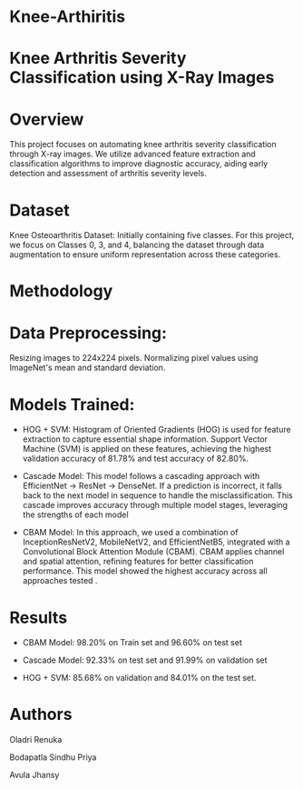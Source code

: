 # Knee-Arthiritis
# Knee Arthritis Severity Classification using X-Ray Images
# Overview
This project focuses on automating knee arthritis severity classification through X-ray images. We utilize advanced feature extraction and classification algorithms to improve diagnostic accuracy, aiding early detection and assessment of arthritis severity levels.

# Dataset
Knee Osteoarthritis Dataset: Initially containing five classes. For this project, we focus on Classes 0, 3, and 4, balancing the dataset through data augmentation to ensure uniform representation across these categories.

# Methodology
# Data Preprocessing:
Resizing images to 224x224 pixels.
Normalizing pixel values using ImageNet's mean and standard deviation.

# Models Trained:
* HOG + SVM: Histogram of Oriented Gradients (HOG) is used for feature extraction to capture essential shape information. Support Vector Machine (SVM) is applied 
  on these features, achieving the highest validation accuracy of 81.78% and test accuracy of 82.80%.

* Cascade Model: This model follows a cascading approach with EfficientNet -> ResNet -> DenseNet. If a prediction is incorrect, it falls back to the next model in 
  sequence to handle the misclassification. This cascade improves accuracy through multiple model stages, leveraging the strengths of each model 

* CBAM Model: In this approach, we used a combination of InceptionResNetV2, MobileNetV2, and EfficientNetB5, integrated with a Convolutional Block Attention 
  Module (CBAM). CBAM applies channel and spatial attention, refining features for better classification performance. This model showed the highest accuracy 
  across all approaches tested .

# Results
* CBAM Model: 98.20% on Train set and 96.60% on test set

* Cascade Model: 92.33% on test set and 91.99% on validation set

* HOG + SVM:  85.68% on validation and 84.01% on the test set.


# Authors
Oladri Renuka

Bodapatla Sindhu Priya

Avula Jhansy
